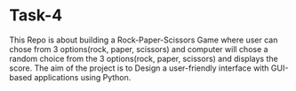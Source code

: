 # Task-4
This Repo is about building a Rock-Paper-Scissors Game where user can chose from 3 options(rock, paper, scissors) and computer will chose a random choice from the 3 options(rock, paper, scissors) and displays the score. The aim of the project is to Design a user-friendly interface with GUI-based applications using Python.
